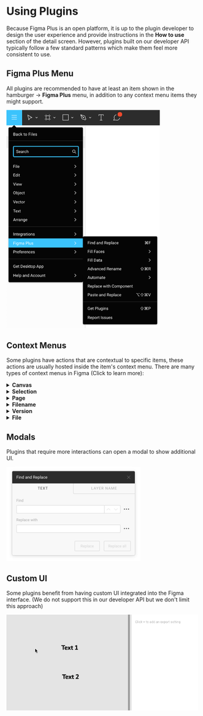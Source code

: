 # Using Plugins

Because Figma Plus is an open platform, it is up to the plugin developer to design the user experience and provide instructions in the **How to use** section of the detail screen. However, plugins built on our developer API typically follow a few standard patterns which make them feel more consistent to use.

## Figma Plus Menu

All plugins are recommended to have at least an item shown in the hamburger -> **Figma Plus** menu, in addition to any context menu items they might support.

<img src="images/pluginsMenu.png" width="400">

## Context Menus

Some plugins have actions that are contextual to specific items, these actions are usually hosted inside the item's context menu. There are many types of context menus in Figma (Click to learn more):

<details>
	<summary><b>Canvas</b></summary>
	<p>Canvas menu is suitable for global or general actions that are not specific to the selected objects.</p>

  <img src="images/canvasMenu.jpg" width="300">

</details>

<details>
	<summary><b>Selection</b></summary>

  <p>Selection menu is suitable for actions specific to the selected objects.</p>

  <img src="images/selectionMenu.png" width="500">

</details>

<details>
	<summary><b>Page</b></summary>

<p>Page menu is suitable for actions specific to a page.</p>

<img src="images/pageMenu.jpg" width="400">
</details>

<details>
	<summary><b>Filename</b></summary>

<p>This is the menu that shows up when clicking on chevron next to the file name at the top. It is best used for actions specific to the current file.</p>

<img src="images/filenameMenu.jpg" width="300">
</details>

<details>
	<summary><b>Version</b></summary>

<p>Version menu is suitable for actions specific to a version in the versions pane.</p>

<img src="images/versionMenu.jpg" width="300">
</details>

<details>
	<summary><b>File</b></summary>

<p>This is the menu that shows up when right clicking on a file in the file browser. It is best used for actions specific to the selected file.</p>

<img src="images/fileMenu.jpg" width="450">
</details>

## Modals

Plugins that require more interactions can open a modal to show additional UI.

<img src="images/findAndReplace.png" width="350">

## Custom UI

Some plugins benefit from having custom UI integrated into the Figma interface. (We do not support this in our developer API but we don't limit this approach)

<img src="images/arabic.gif" width="500">
